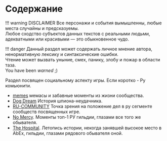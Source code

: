 # Содержание

!!! warning DISCLAIMER
    Все персонажи и события вымышленны, любые места случайны и предсказуемы.  
    Любое сходство субъектов данных текстов с реальными людьми, адекватными или красивыми — это обыкновенное чудо.  

!!! danger
    Данный раздел может содержать личное мнение автора, ненормативную лексику и синтаксические ошибки.  
    Чтение может вызвать уныние, смех, панику, злобу и пожар в области таза.  
    You have been _warned_ ;)

Раздел посвящен социальному аспекту игры.
Если коротко - Ру комьюнити.

- [memes](meme.md) мемасы и забавные моменты из жизни сообщества.
- [Dog Dream](dogdream.md) История шпиона-неудачника.
- [RU-COMMUNITY](makerugreatagain.md) Точка зрения на положение дел в ру сегменте сообществ посвященных игре.
- [No Mercy](nm-respect.md). Моменты топ-1 РУ гильдии, глазами все того же обывателя.  
- [The Hospital](th-retirement.md). Летопись истории, некогда занявшей высокое место в AbEx, гильдии, глазами рядового обывателя оной.
